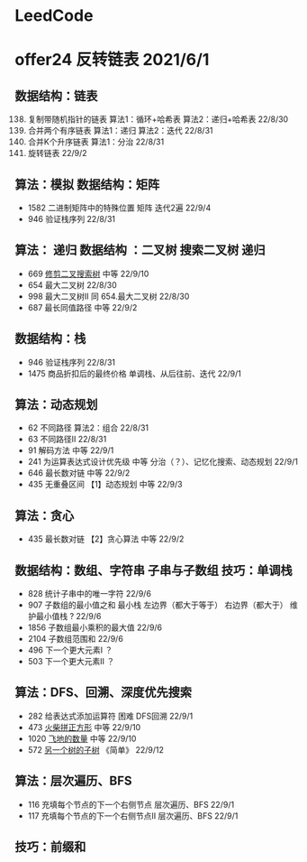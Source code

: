 # LeedCode
# offer24 反转链表 2021/6/1

## 数据结构：链表
 138. 复制带随机指针的链表    算法1：循环+哈希表 算法2：递归+哈希表 22/8/30
  21. 合并两个有序链表        算法1：递归   算法2：迭代     22/8/31
  23. 合并K个升序链表         算法1：分治  22/8/31
  61. 旋转链表              22/9/2

## 算法：模拟  数据结构：矩阵
* 1582 二进制矩阵中的特殊位置   矩阵 迭代2遍  22/9/4
*  946 验证栈序列   22/8/31

## 算法： 递归 数据结构 ：二叉树 搜索二叉树 递归
*  669 [修剪二叉搜索树](t669/Solution.hpp)  中等  22/9/10
*  654 最大二叉树        22/8/30
*  998 最大二叉树II  同 654.最大二叉树    22/8/30
*  687 最长同值路径    中等 22/9/2

## 数据结构：栈
*  946 验证栈序列   22/8/31
* 1475 商品折扣后的最终价格  单调栈、从后往前、迭代 22/9/1

## 算法：动态规划
*   62 不同路径   算法2：组合 22/8/31
*   63 不同路径II     22/8/31
*   91 解码方法   中等  22/9/1
*  241 为运算表达式设计优先级  中等 分治（？）、记忆化搜索、动态规划  22/9/1
*  646 最长数对链       中等      22/9/2
*  435 无重叠区间       【1】动态规划   中等        22/9/3

## 算法：贪心
*  435 最长数对链       【2】贪心算法   中等   22/9/2
 
## 数据结构：数组、字符串 子串与子数组   技巧：单调栈
*  828 统计子串中的唯一字符        22/9/6
*  907 子数组的最小值之和  最小栈 左边界（都大于等于） 右边界（都大于）  维护最小值栈 ? 22/9/6
* 1856 子数组最小乘积的最大值 22/9/6
* 2104 子数组范围和 22/9/6
*  496 下一个更大元素I  ？
*  503 下一个更大元素II ？


## 算法：DFS、回溯、深度优先搜索
*   282 给表达式添加运算符 困难 DFS回溯 22/9/1
*   473 [火柴拼正方形](t473/Solution.hpp) 中等 22/9/10
*  1020 [飞地的数量](t1020/Solution.hpp) 中等 22/9/10
*   572 [另一个树的子树](t572/Solution.hpp) 《简单》 22/9/12


## 算法：层次遍历、BFS
* 116 充填每个节点的下一个右侧节点 层次遍历、BFS     22/9/1
* 117 充填每个节点的下一个右侧节点II 层次遍历、BFS      22/9/1



## 技巧：前缀和


